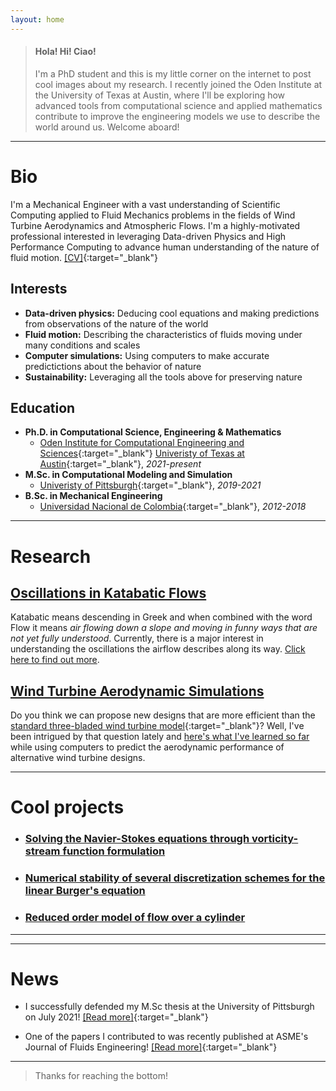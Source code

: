 ```yaml
---
layout: home
---
```


> #### Hola! Hi! Ciao!
> I'm a PhD student and this is my little corner on the internet to post cool images about my research. I recently joined the Oden Institute at the University of Texas at Austin, where I'll be exploring how advanced tools from computational science and applied mathematics contribute to improve the engineering models we use to describe the world around us. Welcome aboard!

* * *

# Bio

 I'm a Mechanical Engineer with a vast understanding of Scientific Computing applied to Fluid Mechanics problems in the fields of Wind Turbine Aerodynamics and Atmospheric Flows. I'm a highly-motivated professional interested in leveraging Data-driven Physics and High Performance Computing to advance human understanding of the nature of fluid motion. [\[CV\]](https://drive.google.com/file/d/1xj8CBbW__jiVy1sl54AtcvvwqdjJZ9wr/view?usp=sharing){:target="_blank"}

## Interests

*   **Data-driven physics:** Deducing cool equations and making predictions from observations of the nature of the world
*   **Fluid motion:** Describing the characteristics of fluids moving under many conditions and scales
*   **Computer simulations:** Using computers to make accurate predictictions about the behavior of nature
*   **Sustainability:** Leveraging all the tools above for preserving nature

## Education

- **Ph.D. in Computational Science, Engineering & Mathematics**
  - [Oden Institute for Computational Engineering and Sciences](https://www.oden.utexas.edu/){:target="_blank"}
    [Univeristy of Texas at Austin](https://www.oden.utexas.edu/){:target="_blank"}, _2021-present_
- **M.Sc. in Computational Modeling and Simulation**
  - [Univeristy of Pittsburgh](https://www.pitt.edu/){:target="_blank"}, _2019-2021_
- **B.Sc. in Mechanical Engineering**
  - [Universidad Nacional de Colombia](https://medellin.unal.edu.co/){:target="_blank"}, _2012-2018_

* * *

# Research

## [Oscillations in Katabatic Flows](./katabatic.html)

 Katabatic means descending in Greek and when combined with the word Flow it means _air flowing down a slope and moving in funny ways that are not yet fully understood_. Currently, there is a major interest in understanding the oscillations the airflow describes along its way. [Click here to find out more](./katabatic.html). 


## [Wind Turbine Aerodynamic Simulations](./wind_turbines.html)

 Do you think we can propose new designs that are more efficient than the [standard three-bladed wind turbine model](https://flic.kr/p/aa1uWJ){:target="_blank"}? Well, I've been intrigued by that question lately and [here's what I've learned so far](./wind_turbines.html) while using computers to predict the aerodynamic performance of alternative wind turbine designs.

* * *

# Cool projects

- ### [Solving the Navier-Stokes equations through vorticity-stream function formulation](./projects/NS_vorticity.html)
- ### [Numerical stability of several discretization schemes for the linear Burger's equation](./projects/Stability_Burgers.html)
- ### [Reduced order model of flow over a cylinder](./projects/ROM_cylinder.html)

* * *

* * *

# News

- I successfully defended my M.Sc thesis at the University of Pittsburgh on July 2021! [\[Read more\]](http://d-scholarship.pitt.edu/41480/){:target="_blank"} 

- One of the papers I contributed to was recently published at ASME's Journal of Fluids Engineering! [\[Read more\]](https://doi.org/10.1115/1.4049682){:target="_blank"} 

* * *

> Thanks for reaching the bottom!
